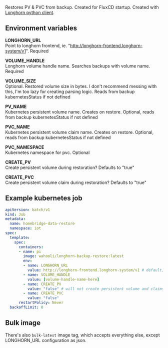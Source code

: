 Restores PV & PVC from backup. Created for FluxCD startup. Created with [Longhorn python client](https://longhorn.io/docs/1.2.2/references/longhorn-client-python/).  

## Environment variables  

**LONGHORN_URL**  
Point to longhorn frontend, ie. "http://longhorn-frontend.longhorn-system/v1". Required  

**VOLUME_HANDLE**  
Longhorn volume handle name. Searches backups with volume name. Required  

**VOLUME_SIZE**  
Optional. Restored volume size in bytes. I don't recommend messing with this, I'm too lazy for creating parsing logic. Reads from backup kubernetesStatus if not defined  

**PV_NAME**  
Kubernetes persistent volume name. Creates on restore. Optional, reads from backup kubernetesStatus if not defined  

**PVC_NAME**  
Kubernetes persistent volume claim name. Creates on restore. Optional, reads from backup kubernetesStatus if not defined  

**PVC_NAMESPACE**  
Kubernetes namespace for pvc. Optional

**CREATE_PV**  
Create persistent volume during restoration? Defaults to "true"  

**CREATE_PVC**  
Create persistent volume claim during restoration? Defaults to "true"  

## Example kubernetes job

```yaml
apiVersion: batch/v1
kind: Job
metadata:
  name: homebridge-data-restore
  namespace: iot
spec:
  template:
    spec:
      containers:
      - name: pi
        image: wahooli/longhorn-backup-restore:latest
        env:
        - name: LONGHORN_URL
          value: http://longhorn-frontend.longhorn-system/v1 # default, can be omitted
        - name: VOLUME_HANDLE
          value: [volume-handle-name-here]
        - name: CREATE_PV
          value: "false" # will not create persistent volume and claims
        - name: CREATE_PVC
          value: "false"
      restartPolicy: Never
  backoffLimit: 0

```

## Bulk image
There's also `bulk-latest` image tag, which accepts everything else, except LONGHORN_URL configuration as json. 